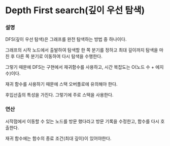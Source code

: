 # Depth First search(깊이 우선 탐색)

### 설명
DFS(깊이 우선 탐색)은 그래프를 완전 탐색하는 방법 중 하나이다.


그래프의 시작 노드에서 출발하여 탐색할 한 쪽 분기를 정하고 최대 깊이까지 탐색을 마친 후 다른 쪽 분기로 이동하여 다시 탐색을 수행한다.


그렇기 때문에 DFS는 구현에서 재귀함수를 사용하고, 시간 복잡도는 O(노드 수 + 에지 수)이다.


재귀 함수를 사용하기 때문에 스택 오버플로에 유의해야 한다.


후입선출의 특성을 가진다. 그렇기에 주로 스택을 사용한다.


### 연산


시작점에서 이동할 수 있는 노드를 방문 했다라고 방문 기록을 수정한고, 함수를 다시 호출한다.


재귀 함수에는 함수의 종료 조건(최대 깊이)이 있어야한다.
